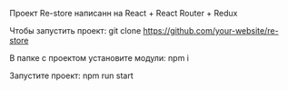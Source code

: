 Проект Re-store написанн на React + React Router + Redux

Чтобы запустить проект: git clone https://github.com/your-website/re-store

В папке с проектом установите модули: npm i

Запустите проект: npm run start
